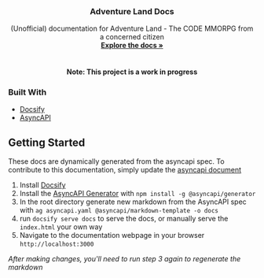 <div id="top"></div>
<!--
*** Thanks for checking out the Best-README-Template. If you have a suggestion
*** that would make this better, please fork the repo and create a pull request
*** or simply open an issue with the tag "enhancement".
*** Don't forget to give the project a star!
*** Thanks again! Now go create something AMAZING! :D
-->



<!-- PROJECT SHIELDS -->
<!--
*** I'm using markdown "reference style" links for readability.
*** Reference links are enclosed in brackets [ ] instead of parentheses ( ).
*** See the bottom of this document for the declaration of the reference variables
*** for contributors-url, forks-url, etc. This is an optional, concise syntax you may use.
*** https://www.markdownguide.org/basic-syntax/#reference-style-links
-->

<!-- PROJECT LOGO -->
<br />
<div align="center">
  <a href="https://github.com/oliver-cool-beans/al-api-docs">
  </a>

<h3 align="center">Adventure Land Docs</h3>

  <p align="center">
    (Unofficial) documentation for Adventure Land - The CODE MMORPG from a concerned citizen 
    <br />
    <a href="https://oliver-cool-beans.github.io/al-api-docs/#/"><strong>Explore the docs »</strong></a>
    <br />
    <br />
  </p>
</div>

<h4 align="center" >Note: This project is a work in progress</h4>

### Built With

* [Docsify](https://docsify.js.org)
* [AsyncAPI](https://www.asyncapi.com/) 


<!-- GETTING STARTED -->
## Getting Started

These docs are dynamically generated from the asyncapi spec. To contribute to this documentation, simply update the [asyncapi document](asyncapi.yaml)

1. Install [Docsify](https://docsify.js.org/#/quickstart)
2. Install the [AsyncAPI Generator](https://github.com/asyncapi/generator) with `npm install -g @asyncapi/generator`
3. In the root directory generate new markdown from the AsyncAPI spec with `ag asyncapi.yaml @asyncapi/markdown-template -o docs`
4. run `docsify serve docs` to serve the docs, or manually serve the `index.html` your own way
5. Navigate to the documentation webpage in your browser `http://localhost:3000`

*After making changes, you'll need to run step 3 again to regenerate the markdown*
